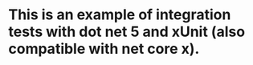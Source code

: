 # This is an example of integration tests with dot net 5 and xUnit (also compatible with net core x).
